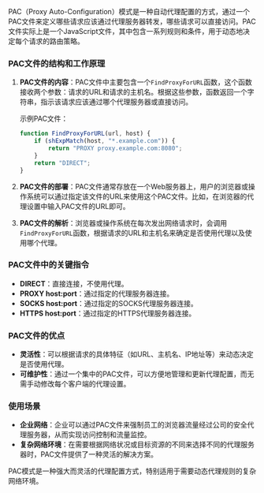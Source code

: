 PAC（Proxy Auto-Configuration）模式是一种自动代理配置的方式，通过一个PAC文件来定义哪些请求应该通过代理服务器转发，哪些请求可以直接访问。PAC文件实际上是一个JavaScript文件，其中包含一系列规则和条件，用于动态地决定每个请求的路由策略。

### PAC文件的结构和工作原理

1. **PAC文件的内容**：PAC文件中主要包含一个`FindProxyForURL`函数，这个函数接收两个参数：请求的URL和请求的主机名。根据这些参数，函数返回一个字符串，指示该请求应该通过哪个代理服务器或直接访问。

   示例PAC文件：
   ```javascript
   function FindProxyForURL(url, host) {
       if (shExpMatch(host, "*.example.com")) {
           return "PROXY proxy.example.com:8080";
       }
       return "DIRECT";
   }
   ```

2. **PAC文件的部署**：PAC文件通常存放在一个Web服务器上，用户的浏览器或操作系统可以通过指定该文件的URL来使用这个PAC文件。比如，在浏览器的代理设置中输入PAC文件的URL即可。

3. **PAC文件的解析**：浏览器或操作系统在每次发出网络请求时，会调用`FindProxyForURL`函数，根据请求的URL和主机名来确定是否使用代理以及使用哪个代理。

### PAC文件中的关键指令

- **DIRECT**：直接连接，不使用代理。
- **PROXY host:port**：通过指定的代理服务器连接。
- **SOCKS host:port**：通过指定的SOCKS代理服务器连接。
- **HTTPS host:port**：通过指定的HTTPS代理服务器连接。

### PAC文件的优点

- **灵活性**：可以根据请求的具体特征（如URL、主机名、IP地址等）来动态决定是否使用代理。
- **可维护性**：通过一个集中的PAC文件，可以方便地管理和更新代理配置，而无需手动修改每个客户端的代理设置。

### 使用场景

- **企业网络**：企业可以通过PAC文件来强制员工的浏览器流量经过公司的安全代理服务器，从而实现访问控制和流量监控。
- **复杂网络环境**：在需要根据网络状况或目标资源的不同来选择不同的代理服务器时，PAC文件提供了一种灵活的解决方案。

PAC模式是一种强大而灵活的代理配置方式，特别适用于需要动态代理规则的复杂网络环境。